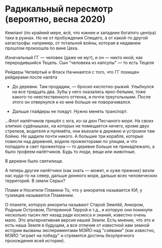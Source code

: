 # Радикальный пересмотр (вероятно, весна 2020)

Кемлант (по крайней мере, всё, что южнее и западнее богатого центра) таки в руинах. Но не от пробуждения Спящего, а от какой-то другой катастрофы: например, от тотальной войны, которая в недавнем прошлом произошла по вине Цеха.

Изначальный ГГ — человек (даже не мут), и он — никто иной, как переродившийся Тецель.
	Сын "человека из капсулы" — то есть Тецеля

Рейдеры
Четвёртый и Фласк
Начинается с того, что ГГ похищен рейдерами после налёта

- До деревни. Там продадим, — бросил кислотно-рыжий. Улыбнулся на все тридцать два. Зубы у него оказались ярко-белыми, тоже какого-то неестественного оттенка, и почти треугольными. После этого он отвернулся и ко мне больше не поворачивался.

- Дальше глайдеры не поедут. Нужно менять транспорт.

...Флот налётчиков пришёл с юга, из-за дюн Песчаного моря. На своих хлипких судёнышках, на которых не помещается ничего, кроме двух стрелков, водителя и пулемёта, они въехали в деревню и устроили там бойню. Не щадили почти никого. А большие три корабля, которые повисли над деревней, водили прожекторами по улицам, и что попадало в свет прожектора — то деревне больше не принадлежало, а было трофеем налётчиков. Будь то люди, вещи или животные.


В деревне было святилище.


А теперь другие налётчики (как знать — может, и хуже прежних) везли нас куда-то на север, дальше дюнного моря, дальше всех человеческих территорий. В земли Серых?

Пламя и Носители Пламени
То, что у анкоритов называется КИ, у туземцев называется Пламенем.

О планете, которую анкориты называют Старой Землёй, Анкором, Родным Островом, Потерянной Террой и т.д., и которую они покинули несколько тысяч лет назад ради космоса и знаний, известно очень мало. Это альтернативная версия нашей Земли. Есть мнение, что это и есть наша Земля в будущем, а все отличия от известной нам земной истории вызваны экспериментами МЭЙО над "сэйвами" (как известно, МЭЙО "играет на победу" и стремится достичь безупречного прохождения всей истории).
